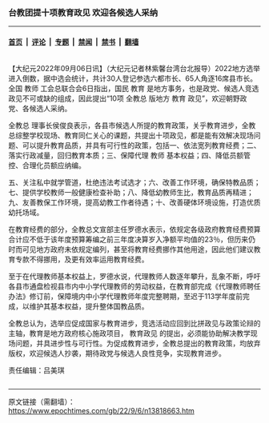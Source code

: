 ### 台教团提十项教育政见 欢迎各候选人采纳

---

#### [首页](../../../..?n13818663) &nbsp;|&nbsp; [评论](../../../../../epoch-comment?n13818663) &nbsp;|&nbsp; [专题](../../../../../epoch-special?n13818663) &nbsp;|&nbsp; [禁闻](../../../../../epoch-news?n13818663) &nbsp;|&nbsp; [禁书](../../../../../books?n13818663) &nbsp;|&nbsp; [翻墙](https://github.com/gfw-breaker/nogfw/blob/master/README.md?n13818663)


<div class="column" id="artbody" itemprop="articleBody">
 <!-- article content begin -->
 <p>
  【大纪元2022年09月06日讯】（大纪元记者林紫馨台湾台北报导）2022地方选举进入倒数，据中选会统计，共计30人登记参选六都市长、65人角逐16席县市长。全国
  <ok href="https://www.epochtimes.com/gb/tag/%E6%95%99%E5%B8%88.html">
   教师
  </ok>
  工会总联合会6日指出，国民
  <ok href="https://www.epochtimes.com/gb/tag/%E6%95%99%E8%82%B2.html">
   教育
  </ok>
  是地方事务，也是政党、候选人竞选政见不可或缺的组成，因此提出“10项
  <ok href="https://www.epochtimes.com/gb/tag/%E5%85%A8%E6%95%99%E6%80%BB.html">
   全教总
  </ok>
  版地方
  <ok href="https://www.epochtimes.com/gb/tag/%E6%95%99%E8%82%B2.html">
   教育
  </ok>
  政见”，欢迎朝野政党、各候选人采纳。
 </p>
 <p>
  <ok href="https://www.epochtimes.com/gb/tag/%E5%85%A8%E6%95%99%E6%80%BB.html">
   全教总
  </ok>
  理事长侯俊良表示，各县市候选人所提的教育政策，关乎教育进步，全教总综整学校现场、教育同仁关心的课题，共提出十项政见，都是能有效解决现场问题、可以提升教育品质，并具有可行性的政策，包括一、依法宽列教育经费；二、落实行政减量，回归教育本质；三、保障代理
  <ok href="https://www.epochtimes.com/gb/tag/%E6%95%99%E5%B8%88.html">
   教师
  </ok>
  基本权益；四、降低员额管控、合理化员额应纳编。
 </p>
 <p>
  五、关注私中就学管道，杜绝违法考试选才；六、改善工作环境，确保特教品质；七、提供学校教师一般健康检查补助；八、降低幼教师生比，教育品质再精进；九、友善教保工作环境，提高幼教工作者待遇；十、改善硬体环境设施，打造优质幼托场域。
 </p>
 <p>
  在教育经费的部分，全教总文宣部主任罗德水表示，依规定各级政府教育经费预算合计应不低于该年度预算筹编之前三年度决算岁入净额平均值的23％，但历来仍时而可见地方政府未依规定编列，甚至将教育经费挪作其他用途，因此他们建议教育专款不得挪用，及更有效率运用教育经费。
 </p>
 <p>
  至于在代理教师基本权益上，罗德水说，代理教师人数逐年攀升，乱象不断，呼吁各县市通盘检视县市内中小学代理教师的劳动权益，在教育部完成《代理教师聘任办法》修订前，保障境内中小学代理教师年度完整聘期，至迟于113学年度前完成，以维护其基本权益，提升整体国教品质。
 </p>
 <p>
  全教总认为，选举应促成国家与教育进步，竞选活动应回到比拼政见与政策论辩的主轴，教育是地方政府核心施政项目，
  <ok href="https://www.epochtimes.com/gb/tag/%E6%95%99%E8%82%B2%E6%94%BF%E8%A7%81.html">
   教育政见
  </ok>
  的提出，必须能协助解决教学现场问题，并具进步性与可行性。为促成教育进步，全教总提出的教育政策，均放弃版权，欢迎候选人抄袭，期待政党与候选人良性竞争，实现教育进步。
 </p>
 <p>
  责任编辑：吕美琪
 </p>
 <!-- article content end -->
</div>


---

原文链接（需翻墙）：https://www.epochtimes.com/gb/22/9/6/n13818663.htm